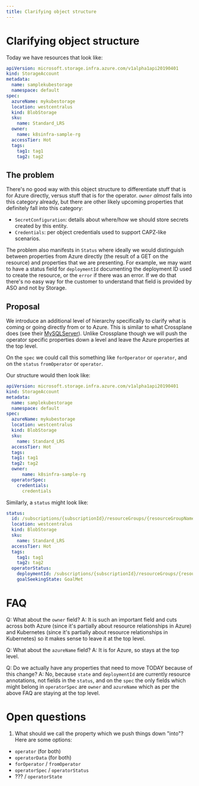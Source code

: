```yaml
---
title: Clarifying object structure
---
```

# Clarifying object structure

Today we have resources that look like:
```yaml
apiVersion: microsoft.storage.infra.azure.com/v1alpha1api20190401
kind: StorageAccount
metadata:
  name: samplekubestorage
  namespace: default
spec:
  azureName: mykubestorage
  location: westcentralus
  kind: BlobStorage
  sku:
    name: Standard_LRS
  owner:
    name: k8sinfra-sample-rg
  accessTier: Hot
  tags:
    tag1: tag1
    tag2: tag2
```

## The problem
There's no good way with this object structure to differentiate stuff that is for Azure directly, versus stuff that is
for the operator. `owner` _almost_ falls into this category already, but there are other likely upcoming properties that
definitely fall into this category: 
 - `SecretConfiguration`: details about where/how we should store secrets created by this entity.
 - `Credentials`: per object credentials used to support CAPZ-like scenarios.

The problem also manifests in `Status` where ideally we would distinguish between properties from Azure directly (the
result of a GET on the resource) and properties that we are presenting. For example, we may want to have a status field
for `deploymentId` documenting the deployment ID used to create the resource, or the `error` if there was an error.
If we do that there's no easy way for the customer to understand that field is provided by ASO and not by Storage.

## Proposal
We introduce an additional level of hierarchy specifically to clarify what is coming or going directly from or to Azure.
This is similar to what Crossplane does (see their 
[MySQLServer](https://github.com/crossplane/provider-azure/blob/master/examples/database/mysqlserver.yaml)). Unlike Crossplane though
we will push the operator specific properties down a level and leave the Azure properties at the top level.

On the `spec` we could call this something like `forOperator` or `operator`, and on the `status` `fromOperator` or `operator`.

Our structure would then look like:
```yaml
apiVersion: microsoft.storage.infra.azure.com/v1alpha1api20190401
kind: StorageAccount
metadata:
  name: samplekubestorage
  namespace: default
spec:
  azureName: mykubestorage
  location: westcentralus
  kind: BlobStorage
  sku:
    name: Standard_LRS
  accessTier: Hot
  tags:
  tag1: tag1
  tag2: tag2
  owner:
      name: k8sinfra-sample-rg
  operatorSpec:
    credentials:
      credentials
```

Similarly, a `status` might look like:
```yaml
status:
  id: /subscriptions/{subscriptionId}/resourceGroups/{resourceGroupName}/providers/Microsoft.Storage/storageAccounts/mykubestorage
  location: westcentralus
  kind: BlobStorage
  sku:
    name: Standard_LRS
  accessTier: Hot
  tags:
    tag1: tag1
    tag2: tag2
  operatorStatus:
    deploymentId: /subscriptions/{subscriptionId}/resourceGroups/{resourceGroupName}/Microsoft.Deployments/deployments/1234
    goalSeekingState: GoalMet
```

# FAQ

Q: What about the `owner` field?
A: It is such an important field and cuts across both Azure (since it's partially about resource relationships in Azure)
   and Kubernetes (since it's partially about resource relationships in Kubernetes) so it makes sense to leave it at 
   the top level.

Q: What about the `azureName` field?
A: It is for Azure, so stays at the top level.

Q: Do we actually have any properties that need to move TODAY because of this change?
A: No, because `state` and `deploymentId` are currently resource annotations, not fields in the `status`, and on the `spec` the only
   fields which might belong in `operatorSpec` are `owner` and `azureName` which as per the above FAQ are staying at the top level.

# Open questions

1. What should we call the property which we push things down "into"? Here are some options:
  * `operator` (for both)
  * `operatorData` (for both)
  * `forOperator` / `fromOperator`
  * `operatorSpec` / `operatorStatus`
  * ??? / `operatorState`
